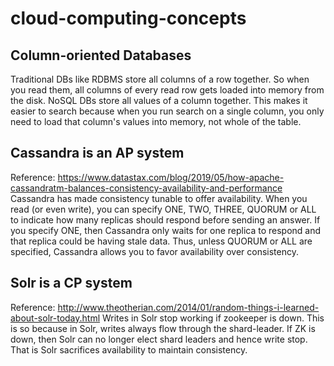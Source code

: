 # cloud-computing-concepts


## Column-oriented Databases
Traditional DBs like RDBMS store all columns of a row together.
So when you read them, all columns of every read row gets loaded into memory from the disk.
NoSQL DBs store all values of a column together. This makes it easier to search because
when you run search on a single column, you only need to load that column's values into
memory, not whole of the table.

## Cassandra is an AP system
Reference: https://www.datastax.com/blog/2019/05/how-apache-cassandratm-balances-consistency-availability-and-performance
Cassandra has made consistency tunable to offer availability.
When you read (or even write), you can specify ONE, TWO, THREE, QUORUM or ALL to indicate how many replicas should respond before sending an answer.
If you specify ONE, then Cassandra only waits for one replica to respond and that replica could be having stale data.
Thus, unless QUORUM or ALL are specified, Cassandra allows you to favor availability over consistency.

## Solr is a CP system
Reference: http://www.theotherian.com/2014/01/random-things-i-learned-about-solr-today.html
Writes in Solr stop working if zookeeper is down.
This is so because in Solr, writes always flow through the shard-leader.
If ZK is down, then Solr can no longer elect shard leaders and hence write stop.
That is Solr sacrifices availability to maintain consistency.

